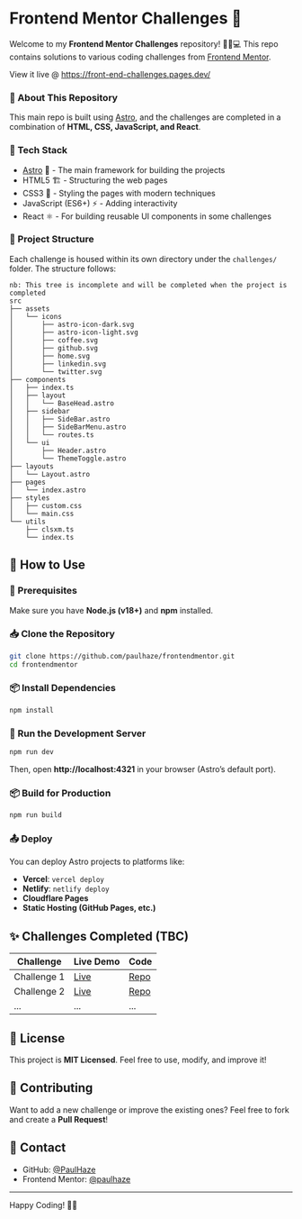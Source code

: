 # Frontend Mentor Challenges 🚀

Welcome to my **Frontend Mentor Challenges** repository! 🎨📱💻 This repo contains solutions to various coding challenges from [Frontend Mentor](https://www.frontendmentor.io/).

View it live @ https://front-end-challenges.pages.dev/

### 📌 About This Repository

This main repo is built using [Astro](https://astro.build/), and the challenges are completed in a combination of **HTML, CSS, JavaScript, and React**.

### 🚀 Tech Stack

- [Astro](https://astro.build/) 🌠 - The main framework for building the projects
- HTML5 🏗️ - Structuring the web pages
- CSS3 🎨 - Styling the pages with modern techniques
- JavaScript (ES6+) ⚡ - Adding interactivity
- React ⚛️ - For building reusable UI components in some challenges

### 📂 Project Structure

Each challenge is housed within its own directory under the `challenges/` folder. The structure follows:

```
nb: This tree is incomplete and will be completed when the project is completed
src
├── assets
│   └── icons
│       ├── astro-icon-dark.svg
│       ├── astro-icon-light.svg
│       ├── coffee.svg
│       ├── github.svg
│       ├── home.svg
│       ├── linkedin.svg
│       └── twitter.svg
├── components
│   ├── index.ts
│   ├── layout
│   │   └── BaseHead.astro
│   ├── sidebar
│   │   ├── SideBar.astro
│   │   ├── SideBarMenu.astro
│   │   └── routes.ts
│   └── ui
│       ├── Header.astro
│       └── ThemeToggle.astro
├── layouts
│   └── Layout.astro
├── pages
│   └── index.astro
├── styles
│   ├── custom.css
│   └── main.css
└── utils
    ├── clsxm.ts
    └── index.ts
```

## 📜 How to Use

### 🔧 Prerequisites

Make sure you have **Node.js (v18+)** and **npm** installed.

### 📥 Clone the Repository

```sh
git clone https://github.com/paulhaze/frontendmentor.git
cd frontendmentor
```

### 📦 Install Dependencies

```sh
npm install
```

### 🚀 Run the Development Server

```sh
npm run dev
```

Then, open **http://localhost:4321** in your browser (Astro’s default port).

### 📦 Build for Production

```sh
npm run build
```

### 📤 Deploy

You can deploy Astro projects to platforms like:

- **Vercel**: `vercel deploy`
- **Netlify**: `netlify deploy`
- **Cloudflare Pages**
- **Static Hosting (GitHub Pages, etc.)**

## ✨ Challenges Completed (TBC)

| Challenge   | Live Demo | Code      |
| ----------- | --------- | --------- |
| Challenge 1 | [Live](#) | [Repo](#) |
| Challenge 2 | [Live](#) | [Repo](#) |
| ...         | ...       | ...       |

## 📜 License

This project is **MIT Licensed**. Feel free to use, modify, and improve it!

## 🤝 Contributing

Want to add a new challenge or improve the existing ones? Feel free to fork and create a **Pull Request**!

## 📩 Contact

- GitHub: [@PaulHaze](https://github.com/paulhaze)
- Frontend Mentor: [@paulhaze](https://www.frontendmentor.io/profile/paulhaze)

---

Happy Coding! 🎉🚀
